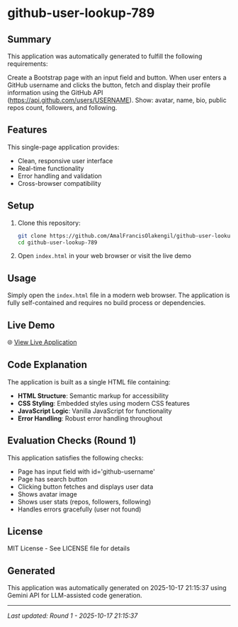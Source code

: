 # github-user-lookup-789

## Summary

This application was automatically generated to fulfill the following requirements:

Create a Bootstrap page with an input field and button. When user enters a GitHub username and clicks the button, fetch and display their profile information using the GitHub API (https://api.github.com/users/USERNAME). Show: avatar, name, bio, public repos count, followers, and following.

## Features

This single-page application provides:
- Clean, responsive user interface
- Real-time functionality
- Error handling and validation
- Cross-browser compatibility

## Setup

1. Clone this repository:
   ```bash
   git clone https://github.com/AmalFrancisOlakengil/github-user-lookup-789.git
   cd github-user-lookup-789
   ```

2. Open `index.html` in your web browser or visit the live demo

## Usage

Simply open the `index.html` file in a modern web browser. The application is fully self-contained and requires no build process or dependencies.

## Live Demo

🌐 [View Live Application](https://AmalFrancisOlakengil.github.io/github-user-lookup-789/)

## Code Explanation

The application is built as a single HTML file containing:

- **HTML Structure**: Semantic markup for accessibility
- **CSS Styling**: Embedded styles using modern CSS features
- **JavaScript Logic**: Vanilla JavaScript for functionality
- **Error Handling**: Robust error handling throughout

## Evaluation Checks (Round 1)

This application satisfies the following checks:

- Page has input field with id='github-username'
- Page has search button
- Clicking button fetches and displays user data
- Shows avatar image
- Shows user stats (repos, followers, following)
- Handles errors gracefully (user not found)

## License

MIT License - See LICENSE file for details

## Generated

This application was automatically generated on 2025-10-17 21:15:37 using Gemini API for LLM-assisted code generation.

---
*Last updated: Round 1 - 2025-10-17 21:15:37*
